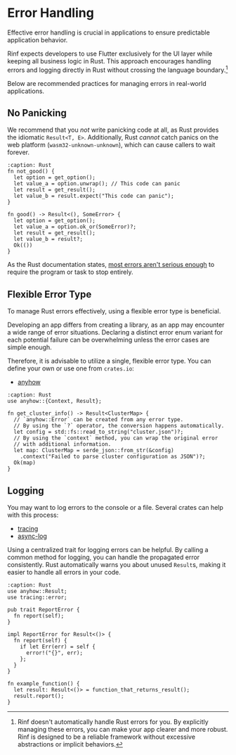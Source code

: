 # Error Handling

Effective error handling is crucial in applications to ensure predictable application behavior.

Rinf expects developers to use Flutter exclusively for the UI layer while keeping all business logic in Rust. This approach encourages handling errors and logging directly in Rust without crossing the language boundary.[^1]

[^1]: Rinf doesn't automatically handle Rust errors for you. By explicitly managing these errors, you can make your app clearer and more robust. Rinf is designed to be a reliable framework without excessive abstractions or implicit behaviors.

Below are recommended practices for managing errors in real-world applications.

## No Panicking

We recommend that you _not_ write panicking code at all, as Rust provides the idiomatic `Result<T, E>`. Additionally, Rust _cannot_ catch panics on the web platform (`wasm32-unknown-unknown`), which can cause callers to wait forever.

```{code-block} rust
:caption: Rust
fn not_good() {
  let option = get_option();
  let value_a = option.unwrap(); // This code can panic
  let result = get_result();
  let value_b = result.expect("This code can panic");
}

fn good() -> Result<(), SomeError> {
  let option = get_option();
  let value_a = option.ok_or(SomeError)?;
  let result = get_result();
  let value_b = result?;
  Ok(())
}
```

As the Rust documentation states, [most errors aren't serious enough](https://doc.rust-lang.org/book/ch09-02-recoverable-errors-with-result.html) to require the program or task to stop entirely.

## Flexible Error Type

To manage Rust errors effectively, using a flexible error type is beneficial.

Developing an app differs from creating a library, as an app may encounter a wide range of error situations. Declaring a distinct error enum variant for each potential failure can be overwhelming unless the error cases are simple enough.

Therefore, it is advisable to utilize a single, flexible error type. You can define your own or use one from `crates.io`:

- [anyhow](https://crates.io/crates/anyhow)

```{code-block} rust
:caption: Rust
use anyhow::{Context, Result};

fn get_cluster_info() -> Result<ClusterMap> {
  // `anyhow::Error` can be created from any error type.
  // By using the `?` operator, the conversion happens automatically.
  let config = std::fs::read_to_string("cluster.json")?;
  // By using the `context` method, you can wrap the original error
  // with additional information.
  let map: ClusterMap = serde_json::from_str(&config)
    .context("Failed to parse cluster configuration as JSON")?;
  Ok(map)
}
```

## Logging

You may want to log errors to the console or a file. Several crates can help with this process:

- [tracing](https://crates.io/crates/tracing)
- [async-log](https://crates.io/crates/async-log)

Using a centralized trait for logging errors can be helpful. By calling a common method for logging, you can handle the propagated error consistently. Rust automatically warns you about unused `Result`s, making it easier to handle all errors in your code.

```{code-block} rust
:caption: Rust
use anyhow::Result;
use tracing::error;

pub trait ReportError {
  fn report(self);
}

impl ReportError for Result<()> {
  fn report(self) {
    if let Err(err) = self {
      error!("{}", err);
    };
  }
}

fn example_function() {
  let result: Result<()> = function_that_returns_result();
  result.report();
}
```
